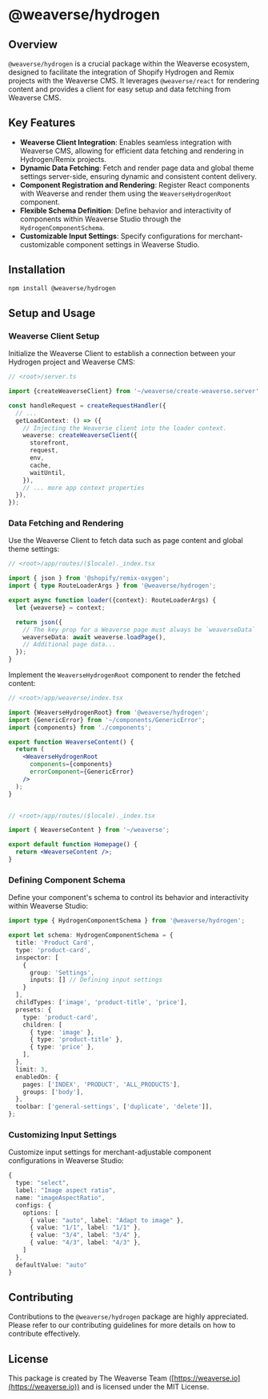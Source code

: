 # @weaverse/hydrogen

## Overview

`@weaverse/hydrogen` is a crucial package within the Weaverse ecosystem, designed to facilitate the integration of
Shopify Hydrogen and Remix projects with the Weaverse CMS. It leverages `@weaverse/react` for rendering content and
provides a client for easy setup and data fetching from Weaverse CMS.

## Key Features

- **Weaverse Client Integration**: Enables seamless integration with Weaverse CMS, allowing for efficient data fetching
  and rendering in Hydrogen/Remix projects.
- **Dynamic Data Fetching**: Fetch and render page data and global theme settings server-side, ensuring dynamic and
  consistent content delivery.
- **Component Registration and Rendering**: Register React components with Weaverse and render them using
  the `WeaverseHydrogenRoot` component.
- **Flexible Schema Definition**: Define behavior and interactivity of components within Weaverse Studio through
  the `HydrogenComponentSchema`.
- **Customizable Input Settings**: Specify configurations for merchant-customizable component settings in Weaverse
  Studio.

## Installation

```bash
npm install @weaverse/hydrogen
```

## Setup and Usage

### Weaverse Client Setup

Initialize the Weaverse Client to establish a connection between your Hydrogen project and Weaverse CMS:

```typescript
// <root>/server.ts

import {createWeaverseClient} from '~/weaverse/create-weaverse.server';

const handleRequest = createRequestHandler({
  // ...
  getLoadContext: () => ({
    // Injecting the Weaverse client into the loader context.
    weaverse: createWeaverseClient({
      storefront,
      request,
      env,
      cache,
      waitUntil,
    }),
    // ... more app context properties
  }),
});

```

### Data Fetching and Rendering

Use the Weaverse Client to fetch data such as page content and global theme settings:

```typescript
// <root>/app/routes/($locale)._index.tsx

import { json } from '@shopify/remix-oxygen';
import { type RouteLoaderArgs } from '@weaverse/hydrogen';

export async function loader({context}: RouteLoaderArgs) {
  let {weaverse} = context;

  return json({
    // The key prop for a Weaverse page must always be `weaverseData`
    weaverseData: await weaverse.loadPage(),
    // Additional page data...
  });
}

```

Implement the `WeaverseHydrogenRoot` component to render the fetched content:

```jsx
// <root>/app/weaverse/index.tsx

import {WeaverseHydrogenRoot} from '@weaverse/hydrogen';
import {GenericError} from '~/components/GenericError';
import {components} from './components';

export function WeaverseContent() {
  return (
    <WeaverseHydrogenRoot
      components={components}
      errorComponent={GenericError}
    />
  );
}


// <root>/app/routes/($locale)._index.tsx

import { WeaverseContent } from '~/weaverse';

export default function Homepage() {
  return <WeaverseContent />;
}

```

### Defining Component Schema

Define your component's schema to control its behavior and interactivity within Weaverse Studio:

```typescript
import type { HydrogenComponentSchema } from '@weaverse/hydrogen';

export let schema: HydrogenComponentSchema = {
  title: 'Product Card',
  type: 'product-card',
  inspector: [
    {
      group: 'Settings',
      inputs: [] // Defining input settings
    }
  ],
  childTypes: ['image', 'product-title', 'price'],
  presets: {
    type: 'product-card',
    children: [
      { type: 'image' },
      { type: 'product-title' },
      { type: 'price' },
    ],
  },
  limit: 3,
  enabledOn: {
    pages: ['INDEX', 'PRODUCT', 'ALL_PRODUCTS'],
    groups: ['body'],
  },
  toolbar: ['general-settings', ['duplicate', 'delete']],
};

```

### Customizing Input Settings

Customize input settings for merchant-adjustable component configurations in Weaverse Studio:

```typescript
{
  type: "select",
  label: "Image aspect ratio",
  name: "imageAspectRatio",
  configs: {
    options: [
      { value: "auto", label: "Adapt to image" },
      { value: "1/1", label: "1/1" },
      { value: "3/4", label: "3/4" },
      { value: "4/3", label: "4/3" },
    ]
  },
  defaultValue: "auto"
}

```

## Contributing

Contributions to the `@weaverse/hydrogen` package are highly appreciated. Please refer to our contributing guidelines
for more details on how to contribute effectively.

## License

This package is created by The Weaverse Team ([https://weaverse.io](https://weaverse.io)) and is licensed under the MIT
License.

